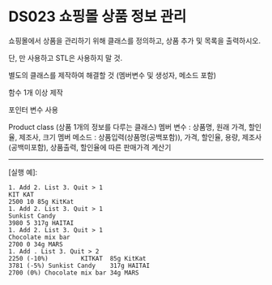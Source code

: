 # DS023 쇼핑몰 상품 정보 관리
쇼핑몰에서 상품을 관리하기 위해 클래스를 정의하고, 상품 추가 및 목록을 출력하시오.

단, <iostream>만 사용하고 STL은 사용하지 말 것.

별도의 클래스를 제작하여 해결할 것 (멤버변수 및 생성자, 메소드 포함)

함수 1개 이상 제작

포인터 변수 사용

Product class (상품 1개의 정보를 다루는 클래스)
멤버 변수 : 상품명, 원래 가격, 할인율, 제조사, 크기
멤버 메소드 : 상품입력(상품명(공백포함)), 가격, 할인율, 용량, 제조사(공백미포함), 상품출력, 할인율에 따른 판매가격 계산기

---

[실행 예]:
```
1. Add 2. List 3. Quit > 1
KIT KAT
2500 10 85g KitKat
1. Add 2. List 3. Quit > 1
Sunkist Candy
3980 5 317g HAITAI
1. Add 2. List 3. Quit > 1
Chocolate mix bar
2700 0 34g MARS
1. Add . List 3. Quit > 2
2250 (-10%)         KITKAT  85g KitKat
3781 (-5%) Sunkist Candy    317g HAITAI
2700 (0%) Chocolate mix bar 34g MARS
```